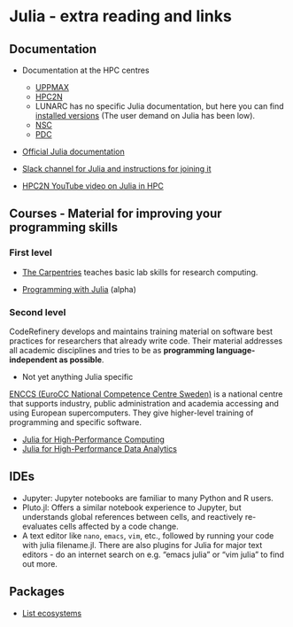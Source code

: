 # Julia - extra reading and links

## Documentation

- Documentation at the HPC centres
    - [UPPMAX](http://docs.uppmax.uu.se/software/julia/)
    - [HPC2N](https://www.hpc2n.umu.se/resources/software/julia)
    - LUNARC has no specific Julia documentation, but here you can find [installed versions](https://lunarc-documentation.readthedocs.io/en/latest/software/installed_software/) (The user demand on Julia has been low).
    - [NSC](https://www.nsc.liu.se/software/installed/tetralith/julia/)
    - [PDC](https://support.pdc.kth.se/doc/applications/)

- [Official Julia documentation](https://docs.julialang.org/en/v1/)
- [Slack channel for Julia and instructions for joining it](https://julialang.org/slack/)
- [HPC2N YouTube video on Julia in HPC](https://www.youtube.com/watch?v=bXHe7Kj3Xxg)

## Courses - Material for improving your programming skills

### First level

- [The Carpentries](https://carpentries.org/) teaches basic lab skills for research computing.

- [Programming with Julia](https://carpentries-incubator.github.io/julia-novice/) (alpha)

### Second level

CodeRefinery develops and maintains training material on software best practices for researchers that already
write code. Their material addresses all academic disciplines and tries to be as **programming language-independent as possible**.

- Not yet anything Julia specific

[ENCCS (EuroCC National Competence Centre Sweden)](https://enccs.se/) is a national centre that supports
industry, public administration and academia accessing and using European supercomputers. They give higher-level
training of programming and specific software.

- [Julia for High-Performance Computing](https://enccs.github.io/julia-for-hpc/)
- [Julia for High-Performance Data Analytics](https://enccs.github.io/julia-for-hpda/)

## IDEs

- Jupyter: Jupyter notebooks are familiar to many Python and R users.
- Pluto.jl: Offers a similar notebook experience to Jupyter, but understands global references between cells, and reactively re-evaluates cells affected by a code change.
- A text editor like ``nano``, ``emacs``, ``vim``, etc., followed by running your code with julia filename.jl. There are also plugins for Julia for major text editors - do an internet search on e.g. “emacs julia” or “vim julia” to find out more.

## Packages

- [List ecosystems](https://enccs.github.io/julia-intro/scientific-computing/)


